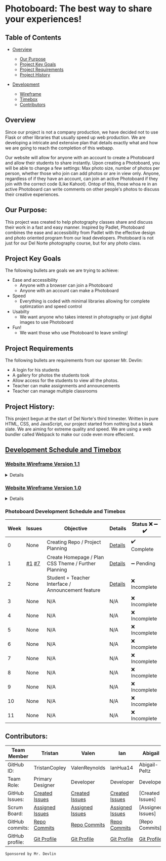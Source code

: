 # Photoboard: The best way to share your experiences!

## Table of Contents


* [Overview](https://github.com/TristanCopley/photoboard/blob/master/README.md#overview)
  * [Our Purpose](https://github.com/TristanCopley/photoboard/blob/master/README.md#our-purpose)
  * [Project Key Goals](https://github.com/TristanCopley/photoboard/blob/master/README.md#project-key-goals)
  * [Project Requirements](https://github.com/TristanCopley/photoboard/blob/master/README.md#project-requirements)
  * [Project History](https://github.com/TristanCopley/photoboard/blob/master/README.md#project-history)
 
 
* [Development](https://github.com/TristanCopley/photoboard/blob/master/README.md#development-schedule-and-timebox)
  * [Wireframe](https://github.com/TristanCopley/photoboard/blob/master/README.md#website-wireframe-version-11)
  * [Timebox](https://github.com/TristanCopley/photoboard/blob/master/README.md#development-schedule-and-timebox)
  * [Contributors](https://github.com/TristanCopley/photoboard/blob/master/README.md#contributors)


## Overview
Since our project is not a company production, we have decided not to use Flask or other libraries that usually speed up web production. We are developing a intricate and extensive plan that details exactly what and how we are going to reach the completion of this webapp.

Our website will allow for anyone with an account to create a Photoboard and allow their students to share instantly. Upon creating a Photoboard, you will be able to change a few settings: Max photo size, number of photos per person, whether those who join can add photos or are in view only. Anyone, regardless of if they have an account, can join an active Photoboard if they join with the correct code (Like Kahoot). Ontop of this, those whoa re in an active Photoboard can write comments on other people's photos to discuss their creative experiences.

## Our Purpose:
This project was created to help photography classes share and discuss their work in a fast and easy manner. Inspired by Padlet, Photoboard combines the ease and accessibility from Padlet with the effective design and photo oriented program from our lead developers. Photoboard is not just for our Del Norte photography course, but for any photo class.

## Project Key Goals
The following bullets are goals we are trying to achieve:

* Ease and accessibility
  * Anyone with a browser can join a Photoboard
  * Anyone with an account can make a Photoboard
* Speed
  * Everything is coded with minimal libraries allowing for complete optimzation and speed control
* Usabilty
  * We want anyone who takes interest in photography or just digital images to use Photoboard
* Fun!
  * We want those who use Photoboard to leave smiling!
 
 ## Project Requirements 
The following bullets are requirements from our sponser Mr. Devlin:

* A login for his students
* A gallery for photos the students took
* Allow access for the students to view all the photos.
* Teacher can make assignments and announcements
* Teacher can manage multiple classrooms

## Project History:
This project begun at the start of Del Norte's third trimester. Written in pure HTML, CSS, and JavaScript, our project started from nothing but a blank slate. We are aiming for extreme quality and speed. We are using a web bundler called Webpack to make our code even more effecient. 

## [Development Schedule and Timebox](https://github.com/TristanCopley/photoboard/wiki)

### [Website Wireframe Version 1.1](https://coggle.it/diagram/YjEkm-wvuAnxzc0g/t/-/33657e09ec3d1f306610c65f1fc4334932c7f5d4a7f296bc4e936ffd565bdf03)
<details><img width="874" alt="Image of website wireframe version 1.1 failed to load" src="https://user-images.githubusercontent.com/89219797/158516585-568a20dc-9cd2-468a-ac90-1dd6316e8a89.png"></details>

### [Website Wireframe Version 1.0](https://coggle.it/diagram/Yi1LiZSuTY1a3Fw7/t/photoboard/9253e056eff1f3a76b6f5030146e917f60f1714826afb14d5eb9ea826c1cc369)
<details><img width="874" alt="Image of website wireframe version 1.0 failed to load" src="https://user-images.githubusercontent.com/89219797/158479471-f58f8bcf-bc46-4d33-a072-8b4061fd01e1.png"></details>

### Photoboard Development Schedule and Timebox

| Week | Issues                                                                                              | Objective                                           | Details                                                                      | Status :x: :heavy_minus_sign: :heavy_check_mark: |
|------|-----------------------------------------------------------------------------------------------------|-----------------------------------------------------|------------------------------------------------------------------------------|--------------------------------------------------|
| 0    | None                                                                                                | Creating Repo / Project Planning                    | [Details](https://github.com/TristanCopley/photoboard/wiki/Week-0---Details) | :heavy_check_mark: Complete                      |
| 1    | [#1](/TristanCopley/photoboard/issues/1) [#7](https://github.com/TristanCopley/photoboard/issues/7) | Create Homepage / Plan CSS Theme / Further Planning | [Details](https://github.com/TristanCopley/photoboard/wiki/Week-1-Details)   | :heavy_minus_sign: Pending                       |
| 2    | None                                                                                                | Student + Teacher Interface / Announcement feature  | [Details](https://github.com/TristanCopley/photoboard/wiki/Week-2-Details)   | :x: Incomplete                                   |
| 3    | None                                                                                                | N/A                                                 | N/A                                                                          | :x: Incomplete                                   |
| 4    | None                                                                                                | N/A                                                 | N/A                                                                          | :x: Incomplete                                   |
| 5    | None                                                                                                | N/A                                                 | N/A                                                                          | :x: Incomplete                                   |
| 6    | None                                                                                                | N/A                                                 | N/A                                                                          | :x: Incomplete                                   |
| 7    | None                                                                                                | N/A                                                 | N/A                                                                          | :x: Incomplete                                   |
| 8    | None                                                                                                | N/A                                                 | N/A                                                                          | :x: Incomplete                                   |
| 9    | None                                                                                                | N/A                                                 | N/A                                                                          | :x: Incomplete                                   |
| 10   | None                                                                                                | N/A                                                 | N/A                                                                          | :x: Incomplete                                   |
| 11   | None                                                                                                | N/A                                                 | N/A                                                                          | :x: Incomplete                                   |



## Contributors:
| Team Member     | Tristan                                                                                        | Valen                                                                                                                | Ian                                                                                                  | Abigail                                         |
|-----------------|------------------------------------------------------------------------------------------------|----------------------------------------------------------------------------------------------------------------------|------------------------------------------------------------------------------------------------------|-------------------------------------------------|
| GitHub ID:      | TristanCopley                                                                                  | ValenReynolds                                                                                                        | IanHua14                                                                                             | Abigail-Peltz                                   |
| Team Role:      | Primary Designer                                                                               | Developer                                                                                                            | Developer                                                                                            | Developer                                       |
| GitHub Issues:  | [Created Issues](https://github.com/TristanCopley/photoboard/issues?q=author%3ATristanCopley+) | [Created Issues](https://github.com/TristanCopley/photoboard/issues/created_by/ValenReynolds)                        | [Created Issues](https://github.com/TristanCopley/photoboard/issues?q=assignee%3AIanHua14+is%3Aopen) | [Created Issues]                                |
| Scrum Board:    | [Assigned Issues](https://github.com/TristanCopley/photoboard/issues/assigned/TristanCopley)   | [Assigned Issues](https://github.com/TristanCopley/photoboard/projects/2?card_filter_query=assignee%3Avalenreynolds) | [Assigned Issues](https://github.com/TristanCopley/photoboard/issues)                                | [Assigned Issues]                               |
| GitHub commits: | [Repo Commits](https://github.com/TristanCopley/photoboard/commits?author=TristanCopley)       | [Repo Commits](https://github.com/TristanCopley/photoboard/commits?author=ValenReynolds)                             | [Repo Commits](https://github.com/TristanCopley/photoboard/commits?author=IanHua14)                  | [Repo Commits]                                  |
| GitHub profile: | [Git Profile](https://github.com/TristanCopley)                                                | [Git Profile](https://github.com/ValenReynolds)                                                                      | [Git Profile](https://github.com/IanHua14)                                                           | [Git Profile](https://github.com/Abigail-Peltz) |

`Sponsored by Mr. Devlin`
